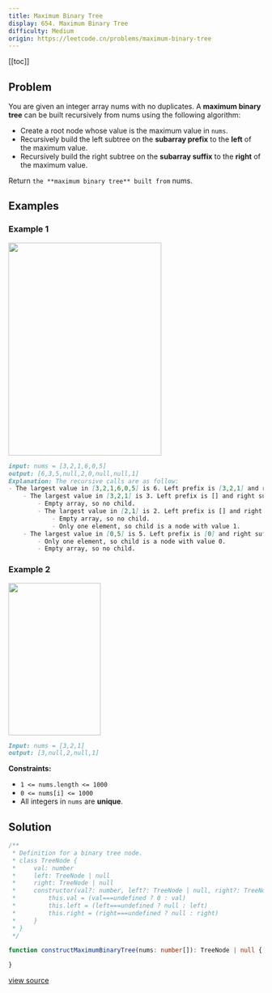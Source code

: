 ```yaml
---
title: Maximum Binary Tree
display: 654. Maximum Binary Tree
difficulty: Medium
origin: https://leetcode.cn/problems/maximum-binary-tree
---
```


[[toc]]

## Problem

You are given an integer array nums with no duplicates. A **maximum binary tree** can be built recursively from nums using the following algorithm:

- Create a root node whose value is the maximum value in <code>nums</code>.
- Recursively build the left subtree on the **subarray prefix** to the **left** of the maximum value.
- Recursively build the right subtree on the **subarray suffix** to the **right** of the maximum value.

Return `the **maximum binary tree** built from` nums.

## Examples

### Example 1

<img alt="" src="https://assets.leetcode.com/uploads/2020/12/24/tree1.jpg" style="width: 302px; height: 421px;" />

```markdown
input: nums = [3,2,1,6,0,5]
output: [6,3,5,null,2,0,null,null,1]
Explanation: The recursive calls are as follow:
- The largest value in [3,2,1,6,0,5] is 6. Left prefix is [3,2,1] and right suffix is [0,5].
    - The largest value in [3,2,1] is 3. Left prefix is [] and right suffix is [2,1].
        - Empty array, so no child.
        - The largest value in [2,1] is 2. Left prefix is [] and right suffix is [1].
            - Empty array, so no child.
            - Only one element, so child is a node with value 1.
    - The largest value in [0,5] is 5. Left prefix is [0] and right suffix is [].
        - Only one element, so child is a node with value 0.
        - Empty array, so no child.
```

### Example 2

<img alt="" src="https://assets.leetcode.com/uploads/2020/12/24/tree2.jpg" style="width: 182px; height: 301px;" />

```md
Input: nums = [3,2,1]
output: [3,null,2,null,1]
```

**Constraints:**

- <code>1 &lt;= nums.length &lt;= 1000</code>
- <code>0 &lt;= nums[i] &lt;= 1000</code>
- All integers in <code>nums</code> are **unique**.

## Solution

```ts
/**
 * Definition for a binary tree node.
 * class TreeNode {
 *     val: number
 *     left: TreeNode | null
 *     right: TreeNode | null
 *     constructor(val?: number, left?: TreeNode | null, right?: TreeNode | null) {
 *         this.val = (val===undefined ? 0 : val)
 *         this.left = (left===undefined ? null : left)
 *         this.right = (right===undefined ? null : right)
 *     }
 * }
 */

function constructMaximumBinaryTree(nums: number[]): TreeNode | null {

}
```

[view source](https://leetcode.cn/problems/maximum-binary-tree)
